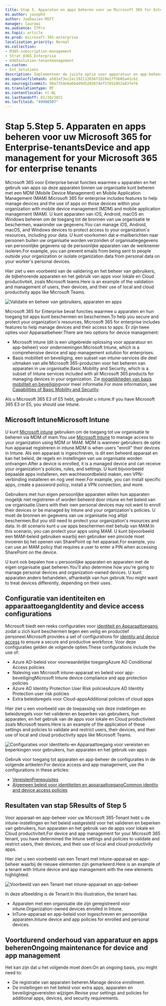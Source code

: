 ```yaml
---
title: Stap 5. Apparaten en apps beheren voor uw Microsoft 365 for Enterprise-tenants
ms.author: josephd
author: JoeDavies-MSFT
manager: laurawi
ms.audience: ITPro
ms.topic: article
ms.prod: microsoft-365-enterprise
localization_priority: Normal
ms.collection:
- M365-subscription-management
- Strat_O365_Enterprise
- m365solution-tenantmanagement
ms.custom:
- Ent_Solutions
description: Implementeer de juiste optie voor apparatuur en app-beheer voor uw Microsoft 365-tenants.
ms.openlocfilehash: a581af3ec2ec192112656f1919e27f5b05a41cb1
ms.sourcegitcommit: 99a7354e6a6b4d9d5202674ef57852d52a43fef6
ms.translationtype: MT
ms.contentlocale: nl-NL
ms.lasthandoff: 01/20/2021
ms.locfileid: "49908507"
---
```

# <a name="step-5-device-and-app-management-for-your-microsoft-365-for-enterprise-tenants"></a><span data-ttu-id="622a6-104">Stap 5.</span><span class="sxs-lookup"><span data-stu-id="622a6-104">Step 5.</span></span> <span data-ttu-id="622a6-105">Apparaten en apps beheren voor uw Microsoft 365 for Enterprise-tenants</span><span class="sxs-lookup"><span data-stu-id="622a6-105">Device and app management for your Microsoft 365 for enterprise tenants</span></span>

<span data-ttu-id="622a6-106">Microsoft 365 voor Enterprise bevat functies waarmee u apparaten en het gebruik van apps op deze apparaten binnen uw organisatie kunt beheren met een MDM (Mobile Device Management) en Mobile Application Management (MAM).</span><span class="sxs-lookup"><span data-stu-id="622a6-106">Microsoft 365 for enterprise includes features to help manage devices and the use of apps on those devices within your organization with mobile device management (MDM) and mobile application management (MAM).</span></span> <span data-ttu-id="622a6-107">U kunt apparaten van iOS, Android, macOS en Windows beheren om de toegang tot de bronnen van uw organisatie te beschermen, waaronder uw gegevens.</span><span class="sxs-lookup"><span data-stu-id="622a6-107">You can manage iOS, Android, macOS, and Windows devices to protect access to your organization's resources, including your data.</span></span> <span data-ttu-id="622a6-108">U kunt voorkomen dat e-mailberichten naar personen buiten uw organisatie worden verzonden of organisatiegegevens van persoonlijke gegevens op de persoonlijke apparaten van de werknemer isoleren.</span><span class="sxs-lookup"><span data-stu-id="622a6-108">For example, you can prevent emails from being sent to people outside your organization or isolate organization data from personal data on your worker's personal devices.</span></span>

<span data-ttu-id="622a6-109">Hier ziet u een voorbeeld van de validering en het beheer van gebruikers, de bijbehorende apparaten en het gebruik van apps voor lokale en Cloud productiviteit, zoals Microsoft teams.</span><span class="sxs-lookup"><span data-stu-id="622a6-109">Here is an example of the validation and management of users, their devices, and their use of local and cloud productivity apps like Microsoft Teams.</span></span>

![Validatie en beheer van gebruikers, apparaten en apps](../media/tenant-management-overview/tenant-management-device-app-mgmt.png)

<span data-ttu-id="622a6-111">Microsoft 365 for Enterprise bevat functies waarmee u apparaten en hun toegang tot apps kunt beschermen en beschermen.</span><span class="sxs-lookup"><span data-stu-id="622a6-111">To help you secure and protect your organization's resources, Microsoft 365 for enterprise includes features to help manage devices and their access to apps.</span></span> <span data-ttu-id="622a6-112">Er zijn twee opties voor Apparaatbeheer:</span><span class="sxs-lookup"><span data-stu-id="622a6-112">There are two options for device management:</span></span>

- <span data-ttu-id="622a6-113">Microsoft intune (dit is een uitgebreide oplossing voor apparatuur en app-beheer) voor ondernemingen.</span><span class="sxs-lookup"><span data-stu-id="622a6-113">Microsoft Intune, which is a comprehensive device and app management solution for enterprises.</span></span>
- <span data-ttu-id="622a6-114">Basis mobiliteit en beveiliging, een subset van intune-services die deel uitmaken van alle Microsoft 365-producten voor het beheren van apparaten in uw organisatie.</span><span class="sxs-lookup"><span data-stu-id="622a6-114">Basic Mobility and Security, which is a subset of Intune services included with all Microsoft 365 products for managing devices in your organization.</span></span> <span data-ttu-id="622a6-115">Zie [mogelijkheden van basis mobiliteit en beveiliging](https://docs.microsoft.com/microsoft-365/admin/basic-mobility-security/capabilities)voor meer informatie.</span><span class="sxs-lookup"><span data-stu-id="622a6-115">For more information, see [Capabilities of Basic Mobility and Security](https://docs.microsoft.com/microsoft-365/admin/basic-mobility-security/capabilities).</span></span>

<span data-ttu-id="622a6-116">Als u Microsoft 365 E3 of E5 hebt, gebruikt u intune.</span><span class="sxs-lookup"><span data-stu-id="622a6-116">If you have Microsoft 365 E3 or E5, you should use Intune.</span></span>

## <a name="microsoft-intune"></a><span data-ttu-id="622a6-117">Microsoft Intune</span><span class="sxs-lookup"><span data-stu-id="622a6-117">Microsoft Intune</span></span>

<span data-ttu-id="622a6-118">U kunt [Microsoft intune](https://docs.microsoft.com/mem/intune/fundamentals/planning-guide) gebruiken om de toegang tot uw organisatie te beheren via MDM of mam.</span><span class="sxs-lookup"><span data-stu-id="622a6-118">You use [Microsoft Intune](https://docs.microsoft.com/mem/intune/fundamentals/planning-guide) to manage access to your organization using MDM or MAM.</span></span> <span data-ttu-id="622a6-119">MDM is wanneer gebruikers de optie hun apparaat registreren in intune.</span><span class="sxs-lookup"><span data-stu-id="622a6-119">MDM is when users "enroll" their devices in Intune.</span></span> <span data-ttu-id="622a6-120">Als een apparaat is ingeschreven, is dit een beheerd apparaat en kan het beleid, de regels en instellingen van uw organisatie worden ontvangen.</span><span class="sxs-lookup"><span data-stu-id="622a6-120">After a device is enrolled, it is a managed device and can receive your organization's  policies, rules, and settings.</span></span> <span data-ttu-id="622a6-121">U kunt bijvoorbeeld bepaalde apps installeren, een wachtwoordbeleid maken, een VPN-verbinding installeren en nog veel meer.</span><span class="sxs-lookup"><span data-stu-id="622a6-121">For example, you can install specific apps, create a password policy, install a VPN connection, and more.</span></span>

<span data-ttu-id="622a6-122">Gebruikers met hun eigen persoonlijke apparaten willen hun apparaten mogelijk niet registreren of worden beheerd door intune en het beleid van uw organisatie.</span><span class="sxs-lookup"><span data-stu-id="622a6-122">Users with their own personal devices may not want to enroll their devices or be managed by Intune and your organization's policies.</span></span> <span data-ttu-id="622a6-123">U moet de bronnen en gegevens van uw organisatie nog altijd beschermen.</span><span class="sxs-lookup"><span data-stu-id="622a6-123">But you still need to protect your organization's resources and data.</span></span> <span data-ttu-id="622a6-124">In dit scenario kunt u uw apps beschermen met behulp van MAM.</span><span class="sxs-lookup"><span data-stu-id="622a6-124">In this scenario, you can protect your apps using MAM.</span></span> <span data-ttu-id="622a6-125">U kunt bijvoorbeeld een MAM-beleid gebruiken waarbij een gebruiker een pincode moet invoeren bij het openen van SharePoint op het apparaat.</span><span class="sxs-lookup"><span data-stu-id="622a6-125">For example, you can use an MAM policy that requires a user to enter a PIN when accessing SharePoint on the device.</span></span>

<span data-ttu-id="622a6-126">U kunt ook bepalen hoe u persoonlijke apparaten en apparaten met de eigen organisatie gaat beheren.</span><span class="sxs-lookup"><span data-stu-id="622a6-126">You'll also determine how you're going to manage personal devices and organization-owned devices.</span></span> <span data-ttu-id="622a6-127">U kunt apparaten anders behandelen, afhankelijk van hun gebruik.</span><span class="sxs-lookup"><span data-stu-id="622a6-127">You might want to treat devices differently, depending on their uses.</span></span>

## <a name="identity-and-device-access-configurations"></a><span data-ttu-id="622a6-128">Configuratie van identiteiten en apparaattoegang</span><span class="sxs-lookup"><span data-stu-id="622a6-128">Identity and device access configurations</span></span>

<span data-ttu-id="622a6-129">Microsoft biedt een reeks configuraties voor [identiteit en Apparaattoegang,](../security/office-365-security/microsoft-365-policies-configurations.md) zodat u zich kunt beschermen tegen een veilig en productief personeel.</span><span class="sxs-lookup"><span data-stu-id="622a6-129">Microsoft provides a set of configurations for [identity and device access](../security/office-365-security/microsoft-365-policies-configurations.md) to ensure a secure and productive workforce.</span></span> <span data-ttu-id="622a6-130">Voor deze configuraties gelden de volgende opties:</span><span class="sxs-lookup"><span data-stu-id="622a6-130">These configurations include the use of:</span></span>

- <span data-ttu-id="622a6-131">Azure AD-beleid voor voorwaardelijke toegang</span><span class="sxs-lookup"><span data-stu-id="622a6-131">Azure AD Conditional Access policies</span></span>
- <span data-ttu-id="622a6-132">Naleving van Microsoft intune-apparaat en beleid voor app-beveiliging</span><span class="sxs-lookup"><span data-stu-id="622a6-132">Microsoft Intune device compliance and app protection policies</span></span>
- <span data-ttu-id="622a6-133">Azure AD Identity Protection User Risk policies</span><span class="sxs-lookup"><span data-stu-id="622a6-133">Azure AD Identity Protection user risk policies</span></span>
- <span data-ttu-id="622a6-134">Extra beleidsregels voor Cloud-apps</span><span class="sxs-lookup"><span data-stu-id="622a6-134">Additional policies of cloud apps</span></span>

<span data-ttu-id="622a6-135">Hier ziet u een voorbeeld van de toepassing van deze instellingen en beleidsregels voor het valideren en beperken van gebruikers, hun apparaten, en het gebruik van de apps voor lokale en Cloud productiviteit zoals Microsoft teams.</span><span class="sxs-lookup"><span data-stu-id="622a6-135">Here is an example of the application of these settings and policies to validate and restrict users, their devices, and their use of local and cloud productivity apps like Microsoft Teams.</span></span>

![Configuraties voor identiteits-en Apparaattoegang voor vereisten en beperkingen voor gebruikers, hun apparaten en het gebruik van apps](../media/tenant-management-overview/tenant-management-device-app-mgmt-golden-config.png)

<span data-ttu-id="622a6-137">Gebruik voor toegang tot apparaten en app-beheer de configuraties in de volgende artikelen:</span><span class="sxs-lookup"><span data-stu-id="622a6-137">For device access and app management, use the configurations in these articles:</span></span>

- [<span data-ttu-id="622a6-138">Vereisten</span><span class="sxs-lookup"><span data-stu-id="622a6-138">Prerequisites</span></span>](../security/office-365-security/identity-access-prerequisites.md)
- [<span data-ttu-id="622a6-139">Algemeen beleid voor identiteiten en apparaattoegang</span><span class="sxs-lookup"><span data-stu-id="622a6-139">Common identity and device access policies</span></span>](../security/office-365-security/identity-access-policies.md)

## <a name="results-of-step-5"></a><span data-ttu-id="622a6-140">Resultaten van stap 5</span><span class="sxs-lookup"><span data-stu-id="622a6-140">Results of Step 5</span></span>

<span data-ttu-id="622a6-141">Voor apparaat-en app-beheer voor uw Microsoft 365-Tenant hebt u de intune-instellingen en het beleid vastgesteld voor het valideren en beperken van gebruikers, hun apparaten en het gebruik van de apps voor lokale en Cloud productiviteit.</span><span class="sxs-lookup"><span data-stu-id="622a6-141">For device and app management for your Microsoft 365 tenant, you have determined the Intune settings and policies to validate and restrict users, their devices, and their use of local and cloud productivity apps.</span></span>

<span data-ttu-id="622a6-142">Hier ziet u een voorbeeld van een Tenant met intune-apparaat en app-beheer waarbij de nieuwe elementen zijn gemarkeerd.</span><span class="sxs-lookup"><span data-stu-id="622a6-142">Here is an example of a tenant with Intune device and app management with the new elements highlighted.</span></span>

![Voorbeeld van een Tenant met intune-apparaat en app-beheer](../media/tenant-management-overview/tenant-management-tenant-build-step5.png)

<span data-ttu-id="622a6-144">In deze afbeelding is de Tenant:</span><span class="sxs-lookup"><span data-stu-id="622a6-144">In this illustration, the tenant has:</span></span>

- <span data-ttu-id="622a6-145">Apparaten met een organisatie die zijn geregistreerd voor intune.</span><span class="sxs-lookup"><span data-stu-id="622a6-145">Organization-owned devices enrolled in Intune.</span></span>
- <span data-ttu-id="622a6-146">InTune-apparaat en app-beleid voor ingeschreven en persoonlijke apparaten.</span><span class="sxs-lookup"><span data-stu-id="622a6-146">Intune device and app policies for enrolled and personal devices.</span></span>

## <a name="ongoing-maintenance-for-device-and-app-management"></a><span data-ttu-id="622a6-147">Voortdurend onderhoud van apparatuur en apps beheren</span><span class="sxs-lookup"><span data-stu-id="622a6-147">Ongoing maintenance for device and app management</span></span>

<span data-ttu-id="622a6-148">Het kan zijn dat u het volgende moet doen:</span><span class="sxs-lookup"><span data-stu-id="622a6-148">On an ongoing basis, you might need to:</span></span> 

- <span data-ttu-id="622a6-149">De registratie van apparaten beheren.</span><span class="sxs-lookup"><span data-stu-id="622a6-149">Manage device enrollment.</span></span>
- <span data-ttu-id="622a6-150">De instellingen en het beleid voor extra apps, apparaten en beveiligingsvereisten wijzigen.</span><span class="sxs-lookup"><span data-stu-id="622a6-150">Revise your settings and policies for additional apps, devices, and security requirements.</span></span>
